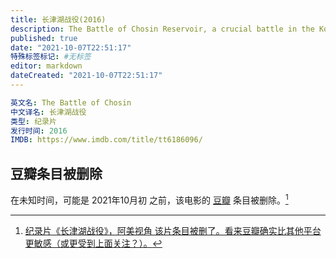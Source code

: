 ```yaml
---
title: 长津湖战役(2016)
description: The Battle of Chosin Reservoir, a crucial battle in the Korean War.
published: true
date: "2021-10-07T22:51:17"
特殊标签标记: #无标签
editor: markdown
dateCreated: "2021-10-07T22:51:17"
---
```


```YAML
英文名: The Battle of Chosin
中文译名: 长津湖战役
类型: 纪录片
发行时间: 2016
IMDB: https://www.imdb.com/title/tt6186096/
```

## 豆瓣条目被删除

在未知时间，可能是 2021年10月初 之前，该电影的 [豆瓣][] 条目被删除。[^rmfdtboc]

[豆瓣]: /website/豆瓣网.md

[^rmfdtboc]: [纪录片《长津湖战役》，阿美视角 该片条目被删了。看来豆瓣确实比其他平台更敏感（或更受到上面关注？）。](https://web.archive.org/web/20211007145048/https://www.douban.com/group/topic/248735571/)
